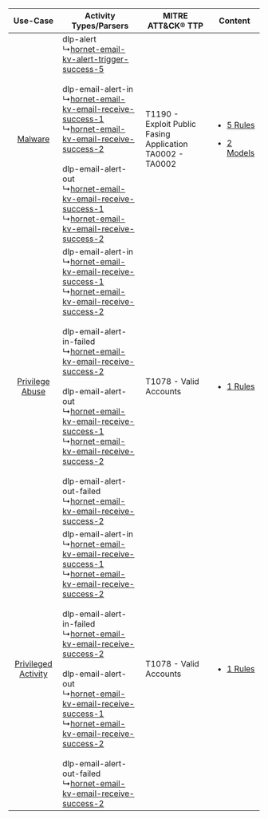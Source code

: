 |    Use-Case    | Activity Types/Parsers    | MITRE ATT&CK® TTP    | Content    |
|:----:| ---- | ---- | ---- |
|    [Malware](../../../UseCases/uc_malware.md)    |  dlp-alert<br> ↳[hornet-email-kv-alert-trigger-success-5](Ps/pC_hornetemailkvalerttriggersuccess5.md)<br><br> dlp-email-alert-in<br> ↳[hornet-email-kv-email-receive-success-1](Ps/pC_hornetemailkvemailreceivesuccess1.md)<br> ↳[hornet-email-kv-email-receive-success-2](Ps/pC_hornetemailkvemailreceivesuccess2.md)<br><br> dlp-email-alert-out<br> ↳[hornet-email-kv-email-receive-success-1](Ps/pC_hornetemailkvemailreceivesuccess1.md)<br> ↳[hornet-email-kv-email-receive-success-2](Ps/pC_hornetemailkvemailreceivesuccess2.md)<br>    | T1190 - Exploit Public Fasing Application<br>TA0002 - TA0002<br> | [<ul><li>5 Rules</li></ul><ul><li>2 Models</li></ul>](RM/r_m_hornet_hornetsecurity_cloud_email_security_services_Malware.md) |
|     [Privilege Abuse](../../../UseCases/uc_privilege_abuse.md)     |  dlp-email-alert-in<br> ↳[hornet-email-kv-email-receive-success-1](Ps/pC_hornetemailkvemailreceivesuccess1.md)<br> ↳[hornet-email-kv-email-receive-success-2](Ps/pC_hornetemailkvemailreceivesuccess2.md)<br><br> dlp-email-alert-in-failed<br> ↳[hornet-email-kv-email-receive-success-2](Ps/pC_hornetemailkvemailreceivesuccess2.md)<br><br> dlp-email-alert-out<br> ↳[hornet-email-kv-email-receive-success-1](Ps/pC_hornetemailkvemailreceivesuccess1.md)<br> ↳[hornet-email-kv-email-receive-success-2](Ps/pC_hornetemailkvemailreceivesuccess2.md)<br><br> dlp-email-alert-out-failed<br> ↳[hornet-email-kv-email-receive-success-2](Ps/pC_hornetemailkvemailreceivesuccess2.md)<br> | T1078 - Valid Accounts<br>    | [<ul><li>1 Rules</li></ul>](RM/r_m_hornet_hornetsecurity_cloud_email_security_services_Privilege_Abuse.md)    |
| [Privileged Activity](../../../UseCases/uc_privileged_activity.md) |  dlp-email-alert-in<br> ↳[hornet-email-kv-email-receive-success-1](Ps/pC_hornetemailkvemailreceivesuccess1.md)<br> ↳[hornet-email-kv-email-receive-success-2](Ps/pC_hornetemailkvemailreceivesuccess2.md)<br><br> dlp-email-alert-in-failed<br> ↳[hornet-email-kv-email-receive-success-2](Ps/pC_hornetemailkvemailreceivesuccess2.md)<br><br> dlp-email-alert-out<br> ↳[hornet-email-kv-email-receive-success-1](Ps/pC_hornetemailkvemailreceivesuccess1.md)<br> ↳[hornet-email-kv-email-receive-success-2](Ps/pC_hornetemailkvemailreceivesuccess2.md)<br><br> dlp-email-alert-out-failed<br> ↳[hornet-email-kv-email-receive-success-2](Ps/pC_hornetemailkvemailreceivesuccess2.md)<br> | T1078 - Valid Accounts<br>    | [<ul><li>1 Rules</li></ul>](RM/r_m_hornet_hornetsecurity_cloud_email_security_services_Privileged_Activity.md)    |